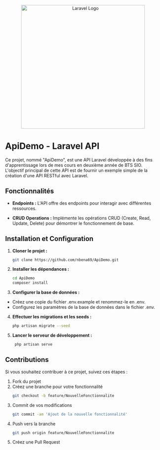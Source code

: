 <p align="center"><a href="https://laravel.com" target="_blank"><img src="https://raw.githubusercontent.com/laravel/art/master/logo-lockup/5%20SVG/2%20CMYK/1%20Full%20Color/laravel-logolockup-cmyk-red.svg" width="400" alt="Laravel Logo"></a></p>

# ApiDemo - Laravel API

Ce projet, nommé "ApiDemo", est une API Laravel développée à des fins d'apprentissage lors de mes cours en deuxième année de BTS SIO. L'objectif principal de cette API est de fournir un exemple simple de la création d'une API RESTful avec Laravel.

## Fonctionnalités

- **Endpoints :** L'API offre des endpoints pour interagir avec différentes ressources.
  
- **CRUD Operations :** Implémente les opérations CRUD (Create, Read, Update, Delete) pour démontrer le fonctionnement de base.

## Installation et Configuration

1. **Cloner le projet :**
   ```bash
   git clone https://github.com/nbena69/ApiDemo.git

2. **Installer les dépendances :**
   ```bash
   cd ApiDemo
   composer install

3. **Configurer la base de données :**
- Créez une copie du fichier .env.example et renommez-le en .env.
- Configurez les paramètres de la base de données dans le fichier .env.

4. **Effectuer les migrations et les seeds :**
   ```bash
   php artisan migrate --seed

5. **Lancer le serveur de développement :**
   ```bash
    php artisan serve

## Contributions

Si vous souhaitez contribuer à ce projet, suivez ces étapes :

1. Fork du projet
2. Créez une branche pour votre fonctionnalité
   ```bash
   git checkout -b feature/NouvelleFonctionnalite
3. Commit de vos modifications
   ```bash
   git commit -am 'Ajout de la nouvelle fonctionnalité'
4. Push vers la branche
   ```bash
   git push origin feature/NouvelleFonctionnalite
5. Créez une Pull Request
